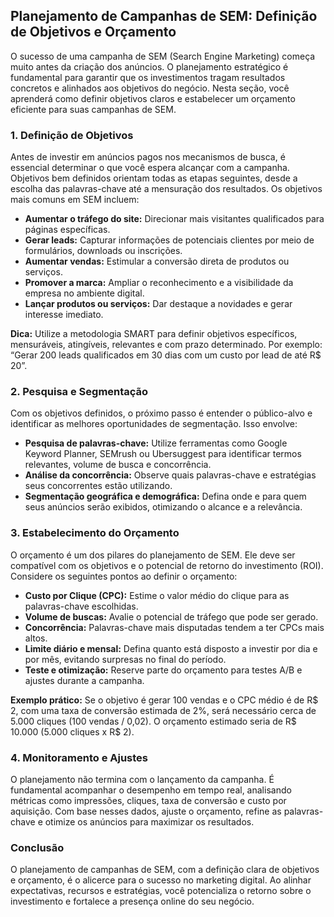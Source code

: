 
## Planejamento de Campanhas de SEM: Definição de Objetivos e Orçamento

O sucesso de uma campanha de SEM (Search Engine Marketing) começa muito antes da criação dos anúncios. O planejamento estratégico é fundamental para garantir que os investimentos tragam resultados concretos e alinhados aos objetivos do negócio. Nesta seção, você aprenderá como definir objetivos claros e estabelecer um orçamento eficiente para suas campanhas de SEM.

### 1. Definição de Objetivos

Antes de investir em anúncios pagos nos mecanismos de busca, é essencial determinar o que você espera alcançar com a campanha. Objetivos bem definidos orientam todas as etapas seguintes, desde a escolha das palavras-chave até a mensuração dos resultados. Os objetivos mais comuns em SEM incluem:

- **Aumentar o tráfego do site:** Direcionar mais visitantes qualificados para páginas específicas.
- **Gerar leads:** Capturar informações de potenciais clientes por meio de formulários, downloads ou inscrições.
- **Aumentar vendas:** Estimular a conversão direta de produtos ou serviços.
- **Promover a marca:** Ampliar o reconhecimento e a visibilidade da empresa no ambiente digital.
- **Lançar produtos ou serviços:** Dar destaque a novidades e gerar interesse imediato.

**Dica:** Utilize a metodologia SMART para definir objetivos específicos, mensuráveis, atingíveis, relevantes e com prazo determinado. Por exemplo: “Gerar 200 leads qualificados em 30 dias com um custo por lead de até R$ 20”.

### 2. Pesquisa e Segmentação

Com os objetivos definidos, o próximo passo é entender o público-alvo e identificar as melhores oportunidades de segmentação. Isso envolve:

- **Pesquisa de palavras-chave:** Utilize ferramentas como Google Keyword Planner, SEMrush ou Ubersuggest para identificar termos relevantes, volume de busca e concorrência.
- **Análise da concorrência:** Observe quais palavras-chave e estratégias seus concorrentes estão utilizando.
- **Segmentação geográfica e demográfica:** Defina onde e para quem seus anúncios serão exibidos, otimizando o alcance e a relevância.

### 3. Estabelecimento do Orçamento

O orçamento é um dos pilares do planejamento de SEM. Ele deve ser compatível com os objetivos e o potencial de retorno do investimento (ROI). Considere os seguintes pontos ao definir o orçamento:

- **Custo por Clique (CPC):** Estime o valor médio do clique para as palavras-chave escolhidas.
- **Volume de buscas:** Avalie o potencial de tráfego que pode ser gerado.
- **Concorrência:** Palavras-chave mais disputadas tendem a ter CPCs mais altos.
- **Limite diário e mensal:** Defina quanto está disposto a investir por dia e por mês, evitando surpresas no final do período.
- **Teste e otimização:** Reserve parte do orçamento para testes A/B e ajustes durante a campanha.

**Exemplo prático:** Se o objetivo é gerar 100 vendas e o CPC médio é de R$ 2, com uma taxa de conversão estimada de 2%, será necessário cerca de 5.000 cliques (100 vendas / 0,02). O orçamento estimado seria de R$ 10.000 (5.000 cliques x R$ 2).

### 4. Monitoramento e Ajustes

O planejamento não termina com o lançamento da campanha. É fundamental acompanhar o desempenho em tempo real, analisando métricas como impressões, cliques, taxa de conversão e custo por aquisição. Com base nesses dados, ajuste o orçamento, refine as palavras-chave e otimize os anúncios para maximizar os resultados.

### Conclusão

O planejamento de campanhas de SEM, com a definição clara de objetivos e orçamento, é o alicerce para o sucesso no marketing digital. Ao alinhar expectativas, recursos e estratégias, você potencializa o retorno sobre o investimento e fortalece a presença online do seu negócio.
```
